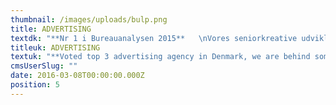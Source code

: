 ```yaml
---
thumbnail: /images/uploads/bulp.png
title: ADVERTISING
textdk: "**Nr 1 i Bureauanalysen 2015**   \nVores seniorkreative udvikler medie-neutrale, organiserende ideer, der giver dig gennemtrængende kommunikation på tværs af medier. Vi står bag nogle af Danmarks mest populære kampagner, blandt andet IKEA \"Kvalitetstestet-af-hverdagen\", Tryg \"Det handler egentlig ikke om forsikring\" og Synoptik. Vi ved fra erfaring, at en rigtig god reklamefilm, med den rette cross media integration bogstaveligt talt kan ændre din forretning på en måned."
titleuk: ADVERTISING
textuk: "**Voted top 3 advertising agency in Denmark, we are behind some of Denmark´s most popular campaigns**   \nOur Senior Creatives develops media neutral, organizing ideas that gives you cut through communication in any media. We are the creatives behind i.e. IKEA \"Kvalitetstestet-af-hverdagen\", Tryg \"Det handler egentlig ikke om forsikring\" and Synoptik. We know from experience that an excellent TV commercial with good cross media integration can literally change your business in a month."
cmsUserSlug: ""
date: 2016-03-08T00:00:00.000Z
position: 5
---
```


